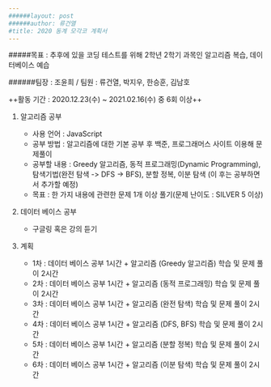 ```yaml
---
######layout: post
######author: 류건열
#title: 2020 동계 모각코 계획서
---
```

#####목표 : 추후에 있을 코딩 테스트를 위해 2학년 2학기 과목인 알고리즘 복습, 데이터베이스 예습

######팀장 : 조윤희 / 팀원 : 류건열, 박지우, 한승훈, 김남호

++활동 기간 : 2020.12.23(수) ~ 2021.02.16(수) 중 6회 이상++



1. 알고리즘 공부
	- 사용 언어 : JavaScript
	- 공부 방법 : 알고리즘에 대한 기본 공부 후 백준, 프로그래머스 사이트 이용해 문제풀이
	- 공부할 내용 : Greedy 알고리즘, 동적 프로그래밍(Dynamic Programming), 탐색기법(완전 탐색 -> DFS -> BFS), 분할 정복, 이분 탐색 (이 후는 공부하면서 추가할 예정)
	- 목표 : 한 가지 내용에 관련한 문제 1개 이상 풀기(문제 난이도 : SILVER 5 이상)

2. 데이터 베이스 공부
	- 구글링 혹은 강의 듣기

2. 계획
	- 1차 : 데이터 베이스 공부 1시간 + 알고리즘 (Greedy 알고리즘) 학습 및 문제 풀이 2시간
	- 2차 : 데이터 베이스 공부 1시간 + 알고리즘 (동적 프로그래밍) 학습 및 문제 풀이 2시간
	- 3차 : 데이터 베이스 공부 1시간 + 알고리즘 (완전 탐색) 학습 및 문제 풀이 2시간
	- 4차 : 데이터 베이스 공부 1시간 + 알고리즘 (DFS, BFS) 학습 및 문제 풀이 2시간
	- 5차 : 데이터 베이스 공부 1시간 + 알고리즘 (분할 정복) 학습 및 문제 풀이 2시간
	- 6차 : 데이터 베이스 공부 1시간 + 알고리즘 (이분 탐색) 학습 및 문제 풀이 2시간